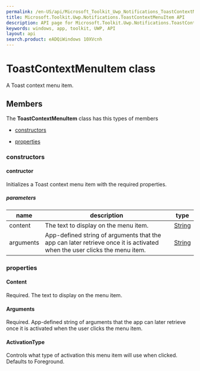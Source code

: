 ```yaml
---
permalink: /en-US/api/Microsoft_Toolkit_Uwp_Notifications_ToastContextMenuItem.htm
title: Microsoft.Toolkit.Uwp.Notifications.ToastContextMenuItem API 
description: API page for Microsoft.Toolkit.Uwp.Notifications.ToastContextMenuItem
keywords: windows, app, toolkit, UWP, API
layout: api
search.product: eADQiWindows 10XVcnh
---
```



# ToastContextMenuItem class

A Toast context menu item.

## Members

The **ToastContextMenuItem** class has this types of members

* [constructors](#constructors)

* [properties](#properties)

### constructors

#### contructor

Initializes a Toast context menu item with the required properties.

##### parameters



| name | description | type || --- | --- | --- || content | The text to display on the menu item. | [String](https://msdn.microsoft.com/library/windows/apps/System.String) || arguments | App-defined string of arguments that the app can later retrieve once it is activated when the user clicks the menu item. | [String](https://msdn.microsoft.com/library/windows/apps/System.String) |


### properties

#### Content

Required. The text to display on the menu item.



#### Arguments

Required. App-defined string of arguments that the app can later retrieve once it is activated when the user clicks the menu item.



#### ActivationType

Controls what type of activation this menu item will use when clicked. Defaults to Foreground.


